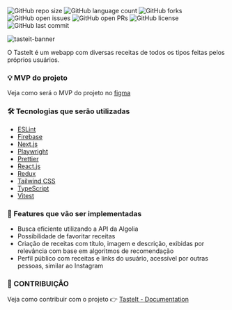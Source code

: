 ![GitHub repo size](https://img.shields.io/github/repo-size/Luizboaventura1/TasteIt?style=for-the-badge)
![GitHub language count](https://img.shields.io/github/languages/count/Luizboaventura1/TasteIt?style=for-the-badge)
![GitHub forks](https://img.shields.io/github/forks/Luizboaventura1/TasteIt?style=for-the-badge)
![GitHub open issues](https://img.shields.io/github/issues-raw/Luizboaventura1/TasteIt?style=for-the-badge)
![GitHub open PRs](https://img.shields.io/github/issues-pr-raw/Luizboaventura1/TasteIt?style=for-the-badge)
![GitHub license](https://img.shields.io/github/license/Luizboaventura1/TasteIt?style=for-the-badge)
![GitHub last commit](https://img.shields.io/github/last-commit/Luizboaventura1/TasteIt?style=for-the-badge)

![tasteit-banner](https://github.com/user-attachments/assets/635abd51-b948-4ef6-bf1b-4deba5a11688)

 O TasteIt é um webapp com diversas receitas de todos os tipos feitas pelos próprios usuários.

### 💡 MVP do projeto
Veja como será o MVP do projeto no [figma](https://www.figma.com/design/6C40AEQbf4gYmFFmu2N7wz/TasteIt?node-id=0-1&t=qqjEPqz6XNi9If0F-1)

### 🛠️ Tecnologias que serão utilizadas

* [ESLint](https://eslint.org/)
* [Firebase](https://firebase.google.com/)
* [Next.js](https://nextjs.org/)
* [Playwright](https://playwright.dev/)
* [Prettier](https://prettier.io/)
* [React.js](https://react.dev/)
* [Redux](https://redux.js.org/)
* [Tailwind CSS](https://tailwindcss.com/)
* [TypeScript](https://www.typescriptlang.org/)
* [Vitest](https://vitest.dev/)

### 🚀 Features que vão ser implementadas
- Busca eficiente utilizando a API da Algolia
- Possibilidade de favoritar receitas
- Criação de receitas com título, imagem e descrição, exibidas por relevância com base em algoritmos de recomendação
- Perfil público com receitas e links do usuário, acessível por outras pessoas, similar ao Instagram

### 🤝 CONTRIBUIÇÃO
Veja como contribuir com o projeto 👉 [TasteIt - Documentation](https://github.com/Luizboaventura1/TasteIt/wiki/Overview)
